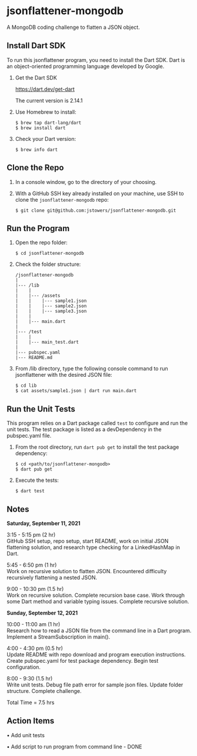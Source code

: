 # jsonflattener-mongodb
A MongoDB coding challenge to flatten a JSON object.


## Install Dart SDK
To run this jsonflattener program, you need to install the Dart SDK.
Dart is an object-oriented programming language developed by Google.

1. Get the Dart SDK

    https://dart.dev/get-dart

    The current version is 2.14.1

2. Use Homebrew to install:

    ````
    $ brew tap dart-lang/dart
    $ brew install dart
    ````

3. Check your Dart version:

    ````
    $ brew info dart
    ````

## Clone the Repo

1.  In a console window, go to the directory of your choosing.

2.  With a GitHub SSH key already installed on your machine, use SSH to clone the `jsonflattener-mongodb` repo:

    ````
    $ git clone git@github.com:jstowers/jsonflattener-mongodb.git
    ````

## Run the Program
1.  Open the repo folder:

    ````
    $ cd jsonflattener-mongodb
    ````

2.  Check the folder structure:

    ````
    /jsonflattener-mongodb
    |
    |--- /lib
    |    |
    |    |--- /assets  
    |    |    |--- sample1.json
    |    |    |--- sample2.json
    |    |    |--- sample3.json
    |    |
    |    |--- main.dart
    |
    |--- /test
    |    |
    |    |--- main_test.dart
    |
    |--- pubspec.yaml
    |--- README.md
    ````
    
3.  From /lib directory, type the following console command to run jsonflattener with the desired JSON file:

    ````
    $ cd lib
    $ cat assets/sample1.json | dart run main.dart
    ````

## Run the Unit Tests
This program relies on a Dart package called `test` to configure and run the unit tests.  The test package is listed as a devDependency in the pubspec.yaml file.

1. From the root directory, run `dart pub get` to install the test package dependency:

    ````
    $ cd <path/to/jsonflattener-mongodb>
    $ dart pub get
    ````

2. Execute the tests:

    ````
    $ dart test
    ````


## Notes

__Saturday, September 11, 2021__

3:15 - 5:15 pm  (2 hr)    
GitHub SSH setup, repo setup, start README, work on initial JSON flattening solution, and research type checking for a LinkedHashMap in Dart.

5:45 - 6:50 pm  (1 hr)      
Work on recursive solution to flatten JSON.  Encountered difficulty recursively flattening a nested JSON.

9:00 - 10:30 pm  (1.5 hr)    
Work on recursive solution.  Complete recursion base case.  Work through some Dart method and variable typing issues.  Complete recursive solution.

__Sunday, September 12, 2021__

10:00 - 11:00 am (1 hr)     
Research how to read a JSON file from the command line in a Dart program.  Implement a StreamSubscription in main().

4:00 - 4:30 pm (0.5 hr)     
Update README with repo download and program execution instructions.  Create pubspec.yaml for test package dependency.  Begin test configuration.

8:00 - 9:30 (1.5 hr)        
Write unit tests.  Debug file path error for sample json files.  Update folder structure.  Complete challenge.

Total Time = 7.5 hrs


## Action Items

• Add unit tests

• Add script to run program from command line - DONE

